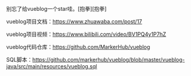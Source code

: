 别忘了给vueblog一个star哇。[抱拳][抱拳]

vueblog项目文档：https://www.zhuawaba.com/post/17

vueblog项目视频：https://www.bilibili.com/video/BV1PQ4y1P7hZ

vueblog代码仓库：https://github.com/MarkerHub/vueblog

SQL脚本：https://github.com/markerhub/vueblog/blob/master/vueblog-java/src/main/resources/vueblog.sql

